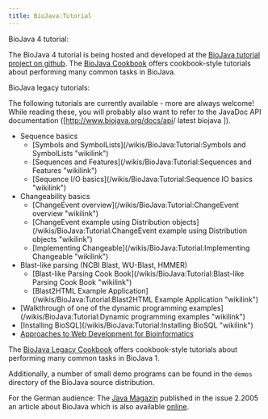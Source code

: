 ```yaml
---
title: BioJava:Tutorial
---
```


BioJava 4 tutorial:

The BioJava 4 tutorial is being hosted and developed at the [BioJava
tutorial project on
github](https://github.com/biojava/biojava3-tutorial). The [BioJava
Cookbook](/wikis/BioJava:CookBook "wikilink") offers cookbook-style tutorials
about performing many common tasks in BioJava.

BioJava legacy tutorials:

The following tutorials are currently available - more are always
welcome! While reading these, you will probably also want to refer to
the JavaDoc API documentation ([<http://www.biojava.org/docs/api>/
latest biojava ]).

-   Sequence basics
    -   [Symbols and
        SymbolLists](/wikis/BioJava:Tutorial:Symbols and SymbolLists "wikilink")
    -   [Sequences and
        Features](/wikis/BioJava:Tutorial:Sequences and Features "wikilink")
    -   [Sequence I/O
        basics](/wikis/BioJava:Tutorial:Sequence IO basics "wikilink")
-   Changeability basics
    -   [ChangeEvent
        overview](/wikis/BioJava:Tutorial:ChangeEvent overview "wikilink")
    -   [ChangeEvent example using Distribution
        objects](/wikis/BioJava:Tutorial:ChangeEvent example using Distribution objects "wikilink")
    -   [Implementing
        Changeable](/wikis/BioJava:Tutorial:Implementing Changeable "wikilink")
-   Blast-like parsing (NCBI Blast, WU-Blast, HMMER)
    -   [Blast-like Parsing Cook
        Book](/wikis/BioJava:Tutorial:Blast-like Parsing Cook Book "wikilink")
    -   [Blast2HTML Example
        Application](/wikis/BioJava:Tutorial:Blast2HTML Example Application "wikilink")
-   [Walkthrough of one of the dynamic programming
    examples](/wikis/BioJava:Tutorial:Dynamic programming examples "wikilink")
-   [Installing BioSQL](/wikis/BioJava:Tutorial:Installing BioSQL "wikilink")
-   [Approaches to Web Development for
    Bioinformatics](http://biojava.org/download/WebDevelopmentBioinformatics.pdf)

The [BioJava Legacy Cookbook](/wikis/BioJava:CookBookLegacy "wikilink") offers
cookbook-style tutorials about performing many common tasks in BioJava
1.

Additionally, a number of small demo programs can be found in the
`demos` directory of the BioJava source distribution.

For the German audience: The [Java Magazin](http://www.java-magazin.de/)
published in the issue 2.2005 an article about BioJava which is also
available
[online](http://www.biojava.org/presentations/JM_2.05_20-23.pdf).
